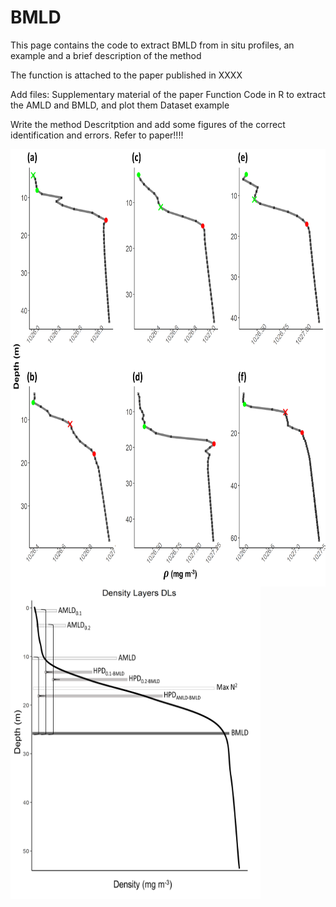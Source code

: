 # BMLD
This page contains the code to extract BMLD from in situ profiles, an example and a brief description of the method

The function is attached to the paper published in XXXX

Add files:
Supplementary material of the paper
Function
Code in R to extract the AMLD and BMLD, and plot them
Dataset example

Write the method 
Descritption
and add some figures of the correct identification and errors. Refer to paper!!!!

<img src="Plots/figA01.png" width="700" height="700" align="center"/>

<img src="Plots/DLs.png" width="400" height="500" />
